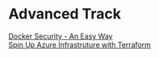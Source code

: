 # Advanced Track

[Docker Security - An Easy Way](https://github.com/collabnix/dockerlabs/blob/master/advanced/security/README.md)<br>
[Spin Up Azure Infrastruture with Terraform](https://github.com/collabnix/dockerlabs/tree/master/automation/terraform)
